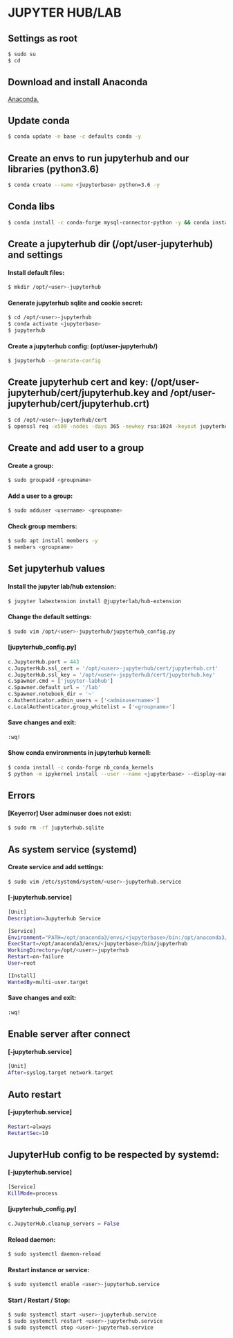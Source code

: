 # JUPYTER HUB/LAB</h1>
## Settings as root

```sh
$ sudo su
$ cd
```

## Download and install Anaconda

[Anaconda.](https://github.com/Nouvellie/ubuntu/blob/ubuntu/contents/anaconda.md)

## Update conda

```sh
$ conda update -n base -c defaults conda -y
```

## Create an envs to run jupyterhub and our libraries (python3.6)

```sh
$ conda create --name <jupyterbase> python=3.6 -y
```

## Conda libs

```sh
$ conda install -c conda-forge mysql-connector-python -y && conda install -c pandas pymysql -y && conda install -c conda-forge mysqlclient -y && conda install -c kalefranz mysql-server -y && conda install -c conda-forge django -y && conda install -c conda-forge djangorestframework -y && conda install -c conda-forge keras -y && conda install -c anaconda tensorflow -y && conda install -c conda-forge django-cors-headers -y && conda install -c conda-forge django-filter -y && conda install -c conda-forge pandas -y && conda install -c conda-forge bokeh -y && conda install -c conda-forge appdirs -y && conda install -c conda-forge lxml -y && conda install -c conda-forge wfdb -y && conda install -c conda-forge pywavelets -y && conda install -c conda-forge sqlparse -y && conda install -c conda-forge jupyterhub -y && conda install -c conda-forge notebook -y && conda install -c conda-forge configurable-http-proxy -y && conda install -c conda-forge jupyterlab -y && conda install -c conda-forge xlrd -y && pip install dtw -y && conda install -c conda-forge gunicorn -y
 ```

## Create a jupyterhub dir (/opt/user-jupyterhub) and settings
#### Install default files:

```sh
$ mkdir /opt/<user>-jupyterhub
```

#### Generate jupyterhub sqlite and cookie secret:

```sh
$ cd /opt/<user>-jupyterhub
$ conda activate <jupyterbase>
$ jupyterhub
```

#### Create a jupyterhub config: (opt/user-jupyterhub/)

```sh
$ jupyterhub --generate-config
```

## Create jupyterhub cert and key: (/opt/user-jupyterhub/cert/jupyterhub.key and /opt/user-jupyterhub/cert/jupyterhub.crt)

```sh
$ cd /opt/<user>-jupyterhub/cert
$ openssl req -x509 -nodes -days 365 -newkey rsa:1024 -keyout jupyterhub.key -out jupyterhub.crt
```

## Create and add user to a group
#### Create a group:

```sh
$ sudo groupadd <groupname>
```

#### Add a user to a group:

```sh
$ sudo adduser <username> <groupname>
```

#### Check group members:

```sh
$ sudo apt install members -y
$ members <groupname>
```

## Set jupyterhub values
#### Install the jupyter lab/hub extension:

```sh
$ jupyter labextension install @jupyterlab/hub-extension
```

#### Change the default settings:

```sh
$ sudo vim /opt/<user>-jupyterhub/jupyterhub_config.py
```

#### [jupyterhub_config.py]

```python
c.JupyterHub.port = 443
c.JupyterHub.ssl_cert = '/opt/<user>-jupyterhub/cert/jupyterhub.crt'
c.JupyterHub.ssl_key = '/opt/<user>-jupyterhub/cert/jupyterhub.key'
c.Spawner.cmd = ['jupyter-labhub']
c.Spawner.default_url = '/lab'
c.Spawner.notebook_dir = '~'
c.Authenticator.admin_users = ['<adminusername>']
c.LocalAuthenticator.group_whitelist = ['<groupname>']
```

#### Save changes and exit:

```sh
:wq!
```

#### Show conda environments in jupyterhub kernell:

```sh
$ conda install -c conda-forge nb_conda_kernels
$ python -m ipykernel install --user --name <jupyterbase> --display-name "Python (<jupyterbase>)"
```

## Errors
#### [Keyerror] User adminuser does not exist:

```sh
$ sudo rm -rf jupyterhub.sqlite
```

## As system service (systemd)
#### Create service and add settings:

```sh
$ sudo vim /etc/systemd/system/<user>-jupyterhub.service
```

#### [<user>-jupyterhub.service]

```sh
[Unit]
Description=Jupyterhub Service

[Service]
Environment="PATH=/opt/anaconda3/envs/<jupyterbase>/bin:/opt/anaconda3/bin:/opt/anaconda3/bin:/usr/local/sbin:/usr/local/bin:/usr/sbin:/usr/bin:/sbin:/bin:/usr/games:/usr/local/games"
ExecStart=/opt/anaconda3/envs/<jupyterbase>/bin/jupyterhub
WorkingDirectory=/opt/<user>-jupyterhub
Restart=on-failure
User=root

[Install]
WantedBy=multi-user.target
```

#### Save changes and exit:

```sh
:wq!
```

## Enable server after connect
#### [<user>-jupyterhub.service]

```sh
[Unit]
After=syslog.target network.target
```

## Auto restart
#### [<user>-jupyterhub.service]

```sh
Restart=always
RestartSec=10
```

## JupyterHub config to be respected by systemd:
#### [<user>-jupyterhub.service]

```sh
[Service]
KillMode=process
```

#### [jupyterhub_config.py]

```python
c.JupyterHub.cleanup_servers = False
```

#### Reload daemon:

```sh
$ sudo systemctl daemon-reload
```

#### Restart instance or service:

```sh
$ sudo systemctl enable <user>-jupyterhub.service
```

#### Start / Restart / Stop:

```sh
$ sudo systemctl start <user>-jupyterhub.service
$ sudo systemctl restart <user>-jupyterhub.service
$ sudo systemctl stop <user>-jupyterhub.service
```